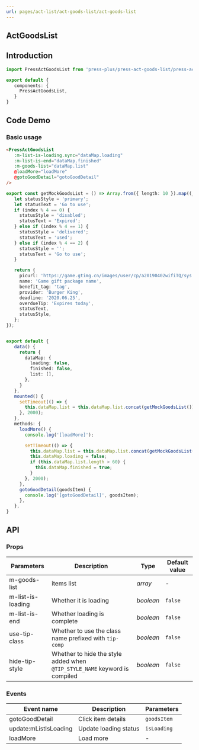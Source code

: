 ```yaml
---
url: pages/act-list/act-goods-list/act-goods-list
---
```


## ActGoodsList 


## Introduction

```ts
import PressActGoodsList from 'press-plus/press-act-goods-list/press-act-goods-list';

export default {
   components: {
     PressActGoodsList,
   }
}
```

## Code Demo

### Basic usage

```html
<PressActGoodsList
   :m-list-is-loading.sync="dataMap.loading"
   :m-list-is-end="dataMap.finished"
   :m-goods-list="dataMap.list"
   @loadMore="loadMore"
   @gotoGoodDetail="gotoGoodDetail"
/>
```

```ts
export const getMockGoodsList = () => Array.from({ length: 10 }).map((_, index) => {
   let statusStyle = 'primary';
   let statusText = 'Go to use';
   if (index % 4 == 0) {
     statusStyle = 'disabled';
     statusText = 'Expired';
   } else if (index % 4 == 1) {
     statusStyle = 'delivered';
     statusText = 'used';
   } else if (index % 4 == 2) {
     statusStyle = '';
     statusText = 'Go to use';
   }

   return {
     picurl: 'https://game.gtimg.cn/images/user/cp/a20190402wifiTQ/sys.png',
     name: 'Game gift package name',
     benefit_tag: 'tag',
     provider: 'Burger King',
     deadline: '2020.06.25',
     overdueTip: 'Expires today',
     statusText,
     statusStyle,
   };
});


export default {
   data() {
     return {
       dataMap: {
         loading: false,
         finished: false,
         list: [],
       },
     }
   },
   mounted() {
     setTimeout(() => {
       this.dataMap.list = this.dataMap.list.concat(getMockGoodsList());
     }, 2000);
   },
   methods: {
     loadMore() {
       console.log('[loadMore]');

       setTimeout(() => {
         this.dataMap.list = this.dataMap.list.concat(getMockGoodsList());
         this.dataMap.loading = false;
         if (this.dataMap.list.length > 60) {
           this.dataMap.finished = true;
         }
       }, 2000);
     },
     gotoGoodDetail(goodsItem) {
       console.log('[gotoGoodDetail]', goodsItem);
     },
   },
}
```

## API

### Props


| Parameters        | Description                                                                | Type      | Default value |
| ----------------- | -------------------------------------------------------------------------- | --------- | ------------- |
| m-goods-list      | items list                                                                 | _array_   | -             |
| m-list-is-loading | Whether it is loading                                                      | _boolean_ | `false`       |
| m-list-is-end     | Whether loading is complete                                                | _boolean_ | `false`       |
| use-tip-class     | Whether to use the class name prefixed with `tip-comp`                     | _boolean_ | `false`       |
| hide-tip-style    | Whether to hide the style added when `@TIP_STYLE_NAME` keyword is compiled | _boolean_ | `false`       |


### Events

| Event name            | Description           | Parameters  |
| --------------------- | --------------------- | ----------- |
| gotoGoodDetail        | Click item details    | `goodsItem` |
| update:mListIsLoading | Update loading status | `isLoading` |
| loadMore              | Load more             | -           |